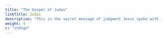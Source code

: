 ```yaml
---
title: "The Gospel of Judas"
linkTitle: Judas
description: "This is the secret message of judgment Jesus spoke with Judas Iscariot over 8 days, 3 days before he celebrated Passover"
weight: 4
c: "indigo"
---
```

